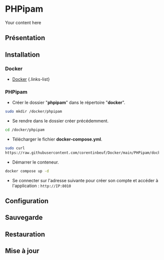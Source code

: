 # PHPipam
Your content here

## Présentation

## Installation
### Docker
- [Docker](/documentation/linux/docker)
{.links-list}

### PHPipam
- Créer le dossier "**phpipam**" dans le répertoire "**docker**".
```bash
sudo mkdir /docker/phpipam
```
- Se rendre dans le dossier créer précédemment.
```bash
cd /docker/phpipam
```
- Télécharger le fichier **docker-compose.yml**.
```bash
sudo curl 
https://raw.githubusercontent.com/corentinbeuf/Docker/main/PHPipam/docker-compose.yml > docker-compose.yml
```
- Démarrer le conteneur.
```bash
docker compose up -d
```
- Se connecter sur l'adresse suivante pour créer son compte et accéder à l'application : `http://IP:8010`

## Configuration


## Sauvegarde

## Restauration

## Mise à jour